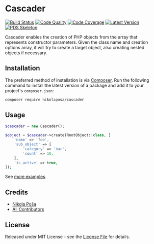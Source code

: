 # Cascader

[![Build Status][ico-build]][link-build]
[![Code Quality][ico-code-quality]][link-code-quality]
[![Code Coverage][ico-code-coverage]][link-code-coverage]
[![Latest Version][ico-version]][link-packagist]
[![PDS Skeleton][ico-pds]][link-pds]

Cascader enables the creation of PHP objects from the array that represents constructor parameters. Given the class name and creation options array, it will try to create a target object, also creating nested objects if necessary.

## Installation

The preferred method of installation is via [Composer](http://getcomposer.org/). Run the following command to install the latest version of a package and add it to your project's `composer.json`:

```bash
composer require nikolaposa/cascader
```

## Usage

```php
$cascader = new Cascader();

$object = $cascader->create(RootObject::class, [
    'name' => 'foo',
    'sub_object' => [
        'category' => 'bar',
        'count' => 10,
    ],
    'is_active' => true,
]);
```

See [more examples][link-examples].

## Credits

- [Nikola Poša][link-author]
- [All Contributors][link-contributors]

## License

Released under MIT License - see the [License File](LICENSE) for details.


[ico-version]: https://img.shields.io/packagist/v/nikolaposa/cascader.svg
[ico-build]: https://travis-ci.org/nikolaposa/cascader.svg?branch=master
[ico-code-coverage]: https://img.shields.io/scrutinizer/coverage/g/nikolaposa/cascader.svg
[ico-code-quality]: https://img.shields.io/scrutinizer/g/nikolaposa/cascader.svg
[ico-pds]: https://img.shields.io/badge/pds-skeleton-blue.svg

[link-examples]: examples
[link-packagist]: https://packagist.org/packages/nikolaposa/cascader
[link-build]: https://travis-ci.org/nikolaposa/cascader
[link-code-coverage]: https://scrutinizer-ci.com/g/nikolaposa/cascader/code-structure
[link-code-quality]: https://scrutinizer-ci.com/g/nikolaposa/cascader
[link-pds]: https://github.com/php-pds/skeleton
[link-author]: https://github.com/nikolaposa
[link-contributors]: ../../contributors

